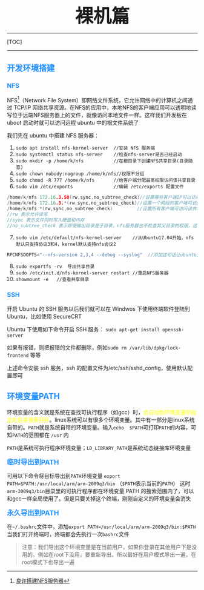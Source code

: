 
 <font size="7"><center>**裸机篇**</center></font>

___


[TOC]

___

## <font color="1E90FF">开发环境搭建</font>

### <font color="1E90FF">NFS</font>

NFS[^NFS]（Network File System）即网络文件系统，它允许网络中的计算机之间通过 TCP/IP 网络共享资源。在NFS的应用中，本地NFS的客户端应用可以透明地读写位于远端NFS服务器上的文件，就像访问本地文件一样。这样我们开发板在 uboot 启动时就可以访问远程 ubuntu 中的根文件系统了

我们先在 ubuntu 中搭建 NFS 服务器：

1. `sudo apt install nfs-kernel-server  //安装 NFS 服务端`
1. `sudo systemctl status nfs-server    //检查nfs-server是否已经启动`
1. `sudo mkdir -p /home/k/nfs           //在根目录下创建NFS共享目录(目录随意)`
1. `sudo chown nobody:nogroup /home/k/nfs//权限不分组`
1. `sudo chmod -R 777 /home/k/nfs       //给客户端分配最高权限访问该共享目录`
1. `sudo vim /etc/exports               //编辑 /etc/exports 配置文件`

```C
/home/k/nfs 172.16.3.50(rw,sync,no_subtree_check)//设置哪些客户端IP可以访问该共享目录(可设置多个IP)
/home/k/nfs 172.16.3.*(rw,sync,no_subtree_check)//设置一个网段的客户端可访问（推荐用这个）
/home/k/nfs *(rw,sync,no_subtree_check)         //设置所有客户端可访问该共享目录
//rw 表示允许读写
//sync 表示文件同时写入硬盘和内存
//no_subtree_check 表示即使输出目录是子目录，nfs服务器也不检查其父目录的权限，这样可以提高效率
```

7. `sudo vim /etc/default/nfs-kernel-server    //从Ubuntu17.04开始，nfs默认只支持协议3和4，kernel默认支持nfs协议2`

```C
RPCNFSDOPTS="--nfs-version 2,3,4 --debug --syslog"  //添加这句话让ubuntu支持NFS协议2、3、4版本
```

8. `sudo exportfs -rv  导出共享目录`
9. `sudo /etc/init.d/nfs-kernel-server restart //重启NFS服务器`
10. `showmount -e   //查看共享目录`



### <font color="1E90FF">SSH</font>

开启 Ubuntu 的 SSH 服务以后我们就可以在 Windwos 下使用终端软件登陆到 Ubuntu，比如使用 SecureCRT

Ubuntu 下使用如下命令开启 SSH 服务：
`sudo apt-get install openssh-server`

如果有报错，则把报错的文件都删除，例如`sudo rm /var/lib/dpkg/lock-frontend` 等等

上述命令安装 ssh 服务，ssh 的配置文件为/etc/ssh/sshd_config，使用默认配置即可

## <font color="1E90FF">环境变量PATH</font>

环境变量的含义就是系统在查找可执行程序（如gcc）时，<font color="yellow">会自动到环境变量所指定的目录搜索目标</font>。linux系统可以有很多个环境变量。其中有一部分是linux系统自带的。`PATH`就是系统自带的环境变量。输入`echo  $PATH`可打印`PATH`的内容，可知`PATH`的范围都在 `/usr` 内

`PATH`是系统可执行程序环境变量；`LD_LIBRARY_PATH`是系统动态链接库环境变量

**<font size="4" color="1E90FF">临时导出到PATH</font>**

可用以下命令将目标导出到`PATH`环境变量
`export PATH=$PATH:/usr/local/arm/arm-2009q3/bin` （`$PATH`表示当前的`PATH`）
这时`arm-2009q3/bin`目录里的可执行程序都在环境变量 PATH 的搜索范围内了，可以和gcc一样全局使用了。但是只要关掉这个终端，刚刚自定义的环境变量会消失

**<font size="4" color="1E90FF">永久导出到PATH</font>**

在`~/.bashrc`文件中，添加`export PATH=/usr/local/arm/arm-2009q3/bin:$PATH`
当我们打开终端时，终端都会先执行一次`bashrc`文件

> 注意：我们导出这个环境变量是在当前用户，如果你登录在其他用户下是没用的。例如在root下没用，要重新导出。所以最好在用户模式导出一遍，在root模式下也导出一遍







[^NFS]:[良许搭建NFS服务器](https://www.lxlinux.net/6086.html)




